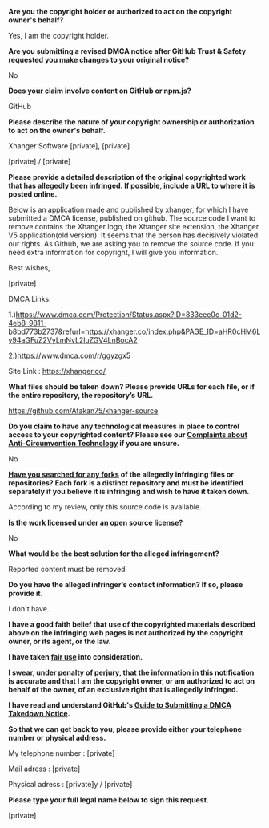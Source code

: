 **Are you the copyright holder or authorized to act on the copyright owner's behalf?**

Yes, I am the copyright holder.

**Are you submitting a revised DMCA notice after GitHub Trust & Safety requested you make changes to your original notice?**

No

**Does your claim involve content on GitHub or npm.js?**

GitHub

**Please describe the nature of your copyright ownership or authorization to act on the owner's behalf.**

Xhanger Software [private], [private]

[private] / [private]

**Please provide a detailed description of the original copyrighted work that has allegedly been infringed. If possible, include a URL to where it is posted online.**

Below is an application made and published by xhanger, for which I have submitted a DMCA license, published on github. The source code I want to remove contains the Xhanger logo, the Xhanger site extension, the Xhanger V5 application(old version). It seems that the person has decisively violated our rights. As Github, we are asking you to remove the source code. If you need extra information for copyright, I will give you information.

Best wishes,

[private]

DMCA Links:

1.)https://www.dmca.com/Protection/Status.aspx?ID=833eee0c-01d2-4eb8-9811-b8bd773b2737&refurl=https://xhanger.co/index.php&PAGE_ID=aHR0cHM6Ly94aGFuZ2VyLmNvL2luZGV4LnBocA2

2.)https://www.dmca.com/r/ggyzgx5

Site Link : https://xhanger.co/

**What files should be taken down? Please provide URLs for each file, or if the entire repository, the repository’s URL.**

https://github.com/Atakan75/xhanger-source

**Do you claim to have any technological measures in place to control access to your copyrighted content? Please see our <a href="https://docs.github.com/articles/guide-to-submitting-a-dmca-takedown-notice#complaints-about-anti-circumvention-technology">Complaints about Anti-Circumvention Technology</a> if you are unsure.**

No

**<a href="https://docs.github.com/articles/dmca-takedown-policy#b-what-about-forks-or-whats-a-fork">Have you searched for any forks</a> of the allegedly infringing files or repositories? Each fork is a distinct repository and must be identified separately if you believe it is infringing and wish to have it taken down.**

According to my review, only this source code is available.

**Is the work licensed under an open source license?**

No

**What would be the best solution for the alleged infringement?**

Reported content must be removed

**Do you have the alleged infringer’s contact information? If so, please provide it.**

I don't have.

**I have a good faith belief that use of the copyrighted materials described above on the infringing web pages is not authorized by the copyright owner, or its agent, or the law.**

**I have taken <a href="https://www.lumendatabase.org/topics/22">fair use</a> into consideration.**

**I swear, under penalty of perjury, that the information in this notification is accurate and that I am the copyright owner, or am authorized to act on behalf of the owner, of an exclusive right that is allegedly infringed.**

**I have read and understand GitHub's <a href="https://docs.github.com/articles/guide-to-submitting-a-dmca-takedown-notice/">Guide to Submitting a DMCA Takedown Notice</a>.**

**So that we can get back to you, please provide either your telephone number or physical address.**

My telephone number : [private]

Mail adress : [private]

Physical adress : [private]y / [private]

**Please type your full legal name below to sign this request.**

[private]
